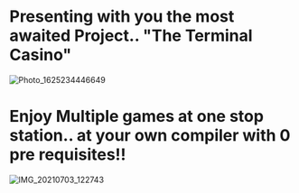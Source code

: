 # Presenting with you the most awaited Project.. "The Terminal Casino" 
![Photo_1625234446649](https://user-images.githubusercontent.com/76024137/124350364-f94c1600-dc11-11eb-8735-bcd74dee79c8.jpg)
# Enjoy Multiple games at one stop station.. at your own compiler with 0 pre requisites!!
![IMG_20210703_122743](https://user-images.githubusercontent.com/76024137/124346612-7caf3c80-dbfd-11eb-8723-435d5c9a2d09.jpg)<!--  -->